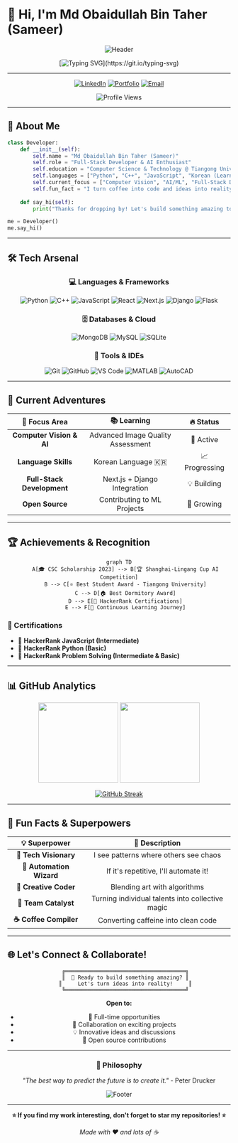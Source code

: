 # 👋 Hi, I'm Md Obaidullah Bin Taher (Sameer)

<div align="center">

![Header](https://capsule-render.vercel.app/api?type=waving&color=0:FF6B6B,50:4ECDC4,100:45B7D1&height=200&section=header&text=Welcome%20to%20My%20Digital%20Universe!&fontSize=35&fontColor=ffffff&animation=fadeIn)

[![Typing SVG](https://readme-typing-svg.herokuapp.com?font=Fira+Code&size=22&pause=1000&color=4ECDC4&center=true&vCenter=true&width=600&lines=Computer+Science+%26+Technology+Graduate;Full-Stack+Developer+%7C+AI%2FML+Enthusiast;Problem+Solver+%7C+Innovation+Seeker;Building+the+Future%2C+One+Line+at+a+Time!)](https://git.io/typing-svg)

</div>

---

<div align="center">

[![LinkedIn](https://img.shields.io/badge/LinkedIn-sameerbintaher-0077B5?logo=linkedin&style=for-the-badge&logoColor=white)](https://www.linkedin.com/in/sameerbintaher)
[![Portfolio](https://img.shields.io/badge/Portfolio-sameerbintaher.me-FF6B6B?style=for-the-badge&logo=firefox&logoColor=white)](https://sameerbintaher.me/)
[![Email](https://img.shields.io/badge/Email-sameerbintaher%40gmail.com-EA4335?style=for-the-badge&logo=gmail&logoColor=white)](mailto:sameerbintaher@gmail.com)

![Profile Views](https://komarev.com/ghpvc/?username=sameerbintaher&color=4ECDC4&style=for-the-badge)

</div>

---

## 🚀 About Me

```python
class Developer:
    def __init__(self):
        self.name = "Md Obaidullah Bin Taher (Sameer)"
        self.role = "Full-Stack Developer & AI Enthusiast"
        self.education = "Computer Science & Technology @ Tiangong University, China"
        self.languages = ["Python", "C++", "JavaScript", "Korean (Learning)"]
        self.current_focus = ["Computer Vision", "AI/ML", "Full-Stack Development"]
        self.fun_fact = "I turn coffee into code and ideas into reality! ☕→💻"
    
    def say_hi(self):
        print("Thanks for dropping by! Let's build something amazing together! 🚀")

me = Developer()
me.say_hi()
```

---

## 🛠️ Tech Arsenal

<div align="center">

### 💻 Languages & Frameworks
![Python](https://img.shields.io/badge/Python-3776AB?style=for-the-badge&logo=python&logoColor=white)
![C++](https://img.shields.io/badge/C++-00599C?style=for-the-badge&logo=c%2B%2B&logoColor=white)
![JavaScript](https://img.shields.io/badge/JavaScript-F7DF1E?style=for-the-badge&logo=javascript&logoColor=black)
![React](https://img.shields.io/badge/React-20232A?style=for-the-badge&logo=react&logoColor=61DAFB)
![Next.js](https://img.shields.io/badge/Next.js-000000?style=for-the-badge&logo=next.js&logoColor=white)
![Django](https://img.shields.io/badge/Django-092E20?style=for-the-badge&logo=django&logoColor=white)
![Flask](https://img.shields.io/badge/Flask-000000?style=for-the-badge&logo=flask&logoColor=white)

### 🗄️ Databases & Cloud
![MongoDB](https://img.shields.io/badge/MongoDB-4EA94B?style=for-the-badge&logo=mongodb&logoColor=white)
![MySQL](https://img.shields.io/badge/MySQL-005C84?style=for-the-badge&logo=mysql&logoColor=white)
![SQLite](https://img.shields.io/badge/SQLite-07405E?style=for-the-badge&logo=sqlite&logoColor=white)

### 🔧 Tools & IDEs
![Git](https://img.shields.io/badge/Git-F05032?style=for-the-badge&logo=git&logoColor=white)
![GitHub](https://img.shields.io/badge/GitHub-100000?style=for-the-badge&logo=github&logoColor=white)
![VS Code](https://img.shields.io/badge/VS_Code-0078D4?style=for-the-badge&logo=visual%20studio%20code&logoColor=white)
![MATLAB](https://img.shields.io/badge/MATLAB-0076A8?style=for-the-badge&logo=mathworks&logoColor=white)
![AutoCAD](https://img.shields.io/badge/AutoCAD-E51050?style=for-the-badge&logo=autodesk&logoColor=white)

</div>

---

## 🌟 Current Adventures

<div align="center">

| 🎯 Focus Area | 📚 Learning | 🔥 Status |
|:-------------:|:-----------:|:---------:|
| **Computer Vision & AI** | Advanced Image Quality Assessment | 🚀 Active |
| **Language Skills** | Korean Language 🇰🇷 | 📈 Progressing |
| **Full-Stack Development** | Next.js + Django Integration | 💡 Building |
| **Open Source** | Contributing to ML Projects | 🌱 Growing |

</div>

---

## 🏆 Achievements & Recognition

<div align="center">

```mermaid
graph TD
    A[🎓 CSC Scholarship 2023] --> B[🏆 Shanghai-Lingang Cup AI Competition]
    B --> C[⭐ Best Student Award - Tiangong University]
    C --> D[🏠 Best Dormitory Award]
    D --> E[📜 HackerRank Certifications]
    E --> F[🚀 Continuous Learning Journey]
```

</div>

### 📜 Certifications
- 🥇 **HackerRank JavaScript (Intermediate)**
- 🐍 **HackerRank Python (Basic)**
- 🧩 **HackerRank Problem Solving (Intermediate & Basic)**

---

## 📊 GitHub Analytics

<div align="center">

<img height="180em" src="https://github-readme-stats.vercel.app/api?username=sameerbintaher&show_icons=true&theme=tokyonight&include_all_commits=true&count_private=true"/>
<img height="180em" src="https://github-readme-stats.vercel.app/api/top-langs/?username=sameerbintaher&layout=compact&langs_count=8&theme=tokyonight"/>

</div>

<div align="center">

[![GitHub Streak](https://streak-stats.demolab.com/?user=sameerbintaher&theme=tokyonight)](https://git.io/streak-stats)

</div>

---

## 🎯 Fun Facts & Superpowers

<div align="center">

| 💡 Superpower | 🎯 Description |
|:-------------:|:-------------:|
| **🔮 Tech Visionary** | I see patterns where others see chaos |
| **🤖 Automation Wizard** | If it's repetitive, I'll automate it! |
| **🎨 Creative Coder** | Blending art with algorithms |
| **🌟 Team Catalyst** | Turning individual talents into collective magic |
| **☕ Coffee Compiler** | Converting caffeine into clean code |

</div>

---

## 🌐 Let's Connect & Collaborate!

<div align="center">

```ascii
    ╔══════════════════════════════════════╗
    ║  🚀 Ready to build something amazing? ║
    ║     Let's turn ideas into reality!     ║
    ╚══════════════════════════════════════╝
```

**Open to:**
- 💼 Full-time opportunities
- 🤝 Collaboration on exciting projects
- 💡 Innovative ideas and discussions
- 🌟 Open source contributions

</div>

---

<div align="center">

### 💭 Philosophy

*"The best way to predict the future is to create it."* - Peter Drucker

![Footer](https://capsule-render.vercel.app/api?type=waving&color=0:4ECDC4,100:FF6B6B&height=120&section=footer)

</div>

---

<div align="center">

**⭐ If you find my work interesting, don't forget to star my repositories! ⭐**

*Made with ❤️ and lots of ☕*

</div>
